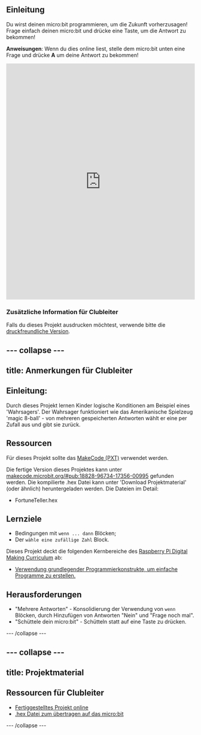 ## Einleitung

Du wirst deinen micro:bit programmieren, um die Zukunft vorherzusagen! Frage einfach deinen micro:bit und drücke eine Taste, um die Antwort zu bekommen!

**Anweisungen**: Wenn du dies online liest, stelle dem micro:bit unten eine Frage und drücke **A** um deine Antwort zu bekommen!

<div style="position:relative;height:0;padding-bottom:125%;overflow:hidden;"><iframe style="position:absolute;top:0;left:0;width:100%;height:100%;" src="https://makecode.microbit.org/---run?id=_X8jUAqb9mdfj" allowfullscreen="allowfullscreen" sandbox="allow-popups allow-scripts allow-same-origin" frameborder="0"></iframe></div>

### Zusätzliche Information für Clubleiter

Falls du dieses Projekt ausdrucken möchtest, verwende bitte die [druckfreundliche Version](https://projects.raspberrypi.org/en/projects/fortune-teller/print).

## \--- collapse \---

## title: Anmerkungen für Clubleiter

## Einleitung:

Durch dieses Projekt lernen Kinder logische Konditionen am Beispiel eines 'Wahrsagers'. Der Wahrsager funktioniert wie das Amerikanische Spielzeug 'magic 8-ball' - von mehreren gespeicherten Antworten wählt er eine per Zufall aus und gibt sie zurück.

## Ressourcen

Für dieses Projekt sollte das [MakeCode (PXT)](http://jumpto.cc/pxt-new) verwendet werden.

Die fertige Version dieses Projektes kann unter [makecode.microbit.org/#pub:18828-96734-17356-00995](https://makecode.microbit.org/#pub:18828-96734-17356-00995) gefunden werden. Die kompilierte .hex Datei kann unter 'Download Projektmaterial' (oder ähnlich) heruntergeladen werden. Die Dateien im Detail:

* FortuneTeller.hex

## Lernziele

* Bedingungen mit `wenn ... dann` Blöcken;
* Der `wähle eine zufällige Zahl` Block.

Dieses Projekt deckt die folgenden Kernbereiche des [Raspberry Pi Digital Making Curriculum](http://rpf.io/curriculum) ab:

* [Verwendung grundlegender Programmierkonstrukte, um einfache Programme zu erstellen.](https://www.raspberrypi.org/curriculum/programming/creator)

## Herausforderungen

* "Mehrere Antworten" - Konsolidierung der Verwendung von `wenn` Blöcken, durch Hinzufügen von Antworten "Nein" und "Frage noch mal".
* "Schüttele dein micro:bit" - Schütteln statt auf eine Taste zu drücken.

\--- /collapse \---

## \--- collapse \---

## title: Projektmaterial

## Ressourcen für Clubleiter

* [Fertiggestelltes Projekt online](https://makecode.microbit.org/#pub:18828-96734-17356-00995)
* [.hex Datei zum übertragen auf das micro:bit](resources/microbit-Fortune-Teller.hex)

\--- /collapse \---